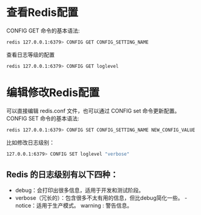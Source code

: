 # 查看Redis配置
CONFIG GET 命令的基本语法:
````sh
redis 127.0.0.1:6379> CONFIG GET CONFIG_SETTING_NAME
````
查看日志等级的配置
````sh
redis 127.0.0.1:6379> CONFIG GET loglevel
````
# 编辑修改Redis配置
可以直接编辑 redis.conf 文件，也可以通过 CONFIG set 命令更新配置。  
CONFIG SET 命令的基本语法:
````sh
redis 127.0.0.1:6379> CONFIG SET CONFIG_SETTING_NAME NEW_CONFIG_VALUE
````
比如修改日志级别：
````sh
127.0.0.1:6379> CONFIG SET loglevel "verbose"
````
## Redis 的日志级别有以下四种：
- debug：会打印出很多信息，适用于开发和测试阶段。
- verbose（冗长的）：包含很多不太有用的信息，但比debug简化一些。
-notice：适用于生产模式。
warning : 警告信息。